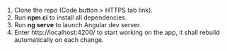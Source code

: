 1. Clone the repo (Code button > HTTPS tab link).
2. Run <b>npm ci</b> to install all dependencies.
3. Run <b>ng serve</b> to launch Angular dev server.
4. Enter http://localhost:4200/ to start working on the app, it shall rebuild automatically on each change.
